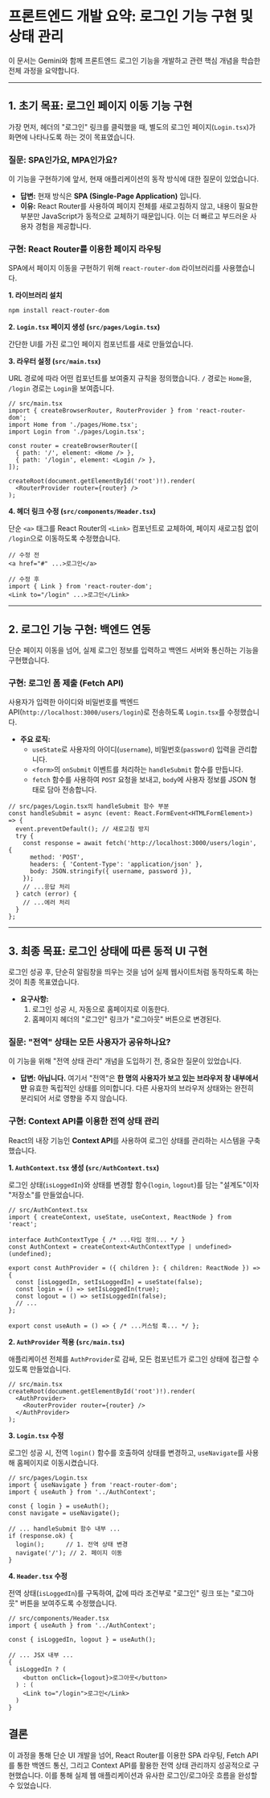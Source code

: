 
# 프론트엔드 개발 요약: 로그인 기능 구현 및 상태 관리

이 문서는 Gemini와 함께 프론트엔드 로그인 기능을 개발하고 관련 핵심 개념을 학습한 전체 과정을 요약합니다.

---

## 1. 초기 목표: 로그인 페이지 이동 기능 구현

가장 먼저, 헤더의 "로그인" 링크를 클릭했을 때, 별도의 로그인 페이지(`Login.tsx`)가 화면에 나타나도록 하는 것이 목표였습니다.

### 질문: SPA인가요, MPA인가요?

이 기능을 구현하기에 앞서, 현재 애플리케이션의 동작 방식에 대한 질문이 있었습니다.

- **답변:** 현재 방식은 **SPA (Single-Page Application)** 입니다.
- **이유:** React Router를 사용하여 페이지 전체를 새로고침하지 않고, 내용이 필요한 부분만 JavaScript가 동적으로 교체하기 때문입니다. 이는 더 빠르고 부드러운 사용자 경험을 제공합니다.

### 구현: React Router를 이용한 페이지 라우팅

SPA에서 페이지 이동을 구현하기 위해 `react-router-dom` 라이브러리를 사용했습니다.

**1. 라이브러리 설치**
```bash
npm install react-router-dom
```

**2. `Login.tsx` 페이지 생성 (`src/pages/Login.tsx`)**

간단한 UI를 가진 로그인 페이지 컴포넌트를 새로 만들었습니다.

**3. 라우터 설정 (`src/main.tsx`)**

URL 경로에 따라 어떤 컴포넌트를 보여줄지 규칙을 정의했습니다. `/` 경로는 `Home`을, `/login` 경로는 `Login`을 보여줍니다.

```tsx
// src/main.tsx
import { createBrowserRouter, RouterProvider } from 'react-router-dom';
import Home from './pages/Home.tsx';
import Login from './pages/Login.tsx';

const router = createBrowserRouter([
  { path: '/', element: <Home /> },
  { path: '/login', element: <Login /> },
]);

createRoot(document.getElementById('root')!).render(
  <RouterProvider router={router} />
);
```

**4. 헤더 링크 수정 (`src/components/Header.tsx`)**

단순 `<a>` 태그를 React Router의 `<Link>` 컴포넌트로 교체하여, 페이지 새로고침 없이 `/login`으로 이동하도록 수정했습니다.

```tsx
// 수정 전
<a href="#" ...>로그인</a>

// 수정 후
import { Link } from 'react-router-dom';
<Link to="/login" ...>로그인</Link>
```

---

## 2. 로그인 기능 구현: 백엔드 연동

단순 페이지 이동을 넘어, 실제 로그인 정보를 입력하고 백엔드 서버와 통신하는 기능을 구현했습니다.

### 구현: 로그인 폼 제출 (Fetch API)

사용자가 입력한 아이디와 비밀번호를 백엔드 API(`http://localhost:3000/users/login`)로 전송하도록 `Login.tsx`를 수정했습니다.

- **주요 로직:**
  - `useState`로 사용자의 아이디(`username`), 비밀번호(`password`) 입력을 관리합니다.
  - `<form>`의 `onSubmit` 이벤트를 처리하는 `handleSubmit` 함수를 만듭니다.
  - `fetch` 함수를 사용하여 `POST` 요청을 보내고, `body`에 사용자 정보를 JSON 형태로 담아 전송합니다.

```tsx
// src/pages/Login.tsx의 handleSubmit 함수 부분
const handleSubmit = async (event: React.FormEvent<HTMLFormElement>) => {
  event.preventDefault(); // 새로고침 방지
  try {
    const response = await fetch('http://localhost:3000/users/login', {
      method: 'POST',
      headers: { 'Content-Type': 'application/json' },
      body: JSON.stringify({ username, password }),
    });
    // ...응답 처리
  } catch (error) {
    // ...에러 처리
  }
};
```

---

## 3. 최종 목표: 로그인 상태에 따른 동적 UI 구현

로그인 성공 후, 단순히 알림창을 띄우는 것을 넘어 실제 웹사이트처럼 동작하도록 하는 것이 최종 목표였습니다.

- **요구사항:**
  1.  로그인 성공 시, 자동으로 홈페이지로 이동한다.
  2.  홈페이지 헤더의 "로그인" 링크가 "로그아웃" 버튼으로 변경된다.

### 질문: "전역" 상태는 모든 사용자가 공유하나요?

이 기능을 위해 "전역 상태 관리" 개념을 도입하기 전, 중요한 질문이 있었습니다.

- **답변:** **아닙니다.** 여기서 "전역"은 **한 명의 사용자가 보고 있는 브라우저 창 내부에서만** 유효한 독립적인 상태를 의미합니다. 다른 사용자의 브라우저 상태와는 완전히 분리되어 서로 영향을 주지 않습니다.

### 구현: Context API를 이용한 전역 상태 관리

React의 내장 기능인 **Context API**를 사용하여 로그인 상태를 관리하는 시스템을 구축했습니다.

**1. `AuthContext.tsx` 생성 (`src/AuthContext.tsx`)**

로그인 상태(`isLoggedIn`)와 상태를 변경할 함수(`login`, `logout`)를 담는 "설계도"이자 "저장소"를 만들었습니다.

```tsx
// src/AuthContext.tsx
import { createContext, useState, useContext, ReactNode } from 'react';

interface AuthContextType { /* ...타입 정의... */ }
const AuthContext = createContext<AuthContextType | undefined>(undefined);

export const AuthProvider = ({ children }: { children: ReactNode }) => {
  const [isLoggedIn, setIsLoggedIn] = useState(false);
  const login = () => setIsLoggedIn(true);
  const logout = () => setIsLoggedIn(false);
  // ...
};

export const useAuth = () => { /* ...커스텀 훅... */ };
```

**2. `AuthProvider` 적용 (`src/main.tsx`)**

애플리케이션 전체를 `AuthProvider`로 감싸, 모든 컴포넌트가 로그인 상태에 접근할 수 있도록 만들었습니다.

```tsx
// src/main.tsx
createRoot(document.getElementById('root')!).render(
  <AuthProvider>
    <RouterProvider router={router} />
  </AuthProvider>
);
```

**3. `Login.tsx` 수정**

로그인 성공 시, 전역 `login()` 함수를 호출하여 상태를 변경하고, `useNavigate`를 사용해 홈페이지로 이동시켰습니다.

```tsx
// src/pages/Login.tsx
import { useNavigate } from 'react-router-dom';
import { useAuth } from '../AuthContext';

const { login } = useAuth();
const navigate = useNavigate();

// ... handleSubmit 함수 내부 ...
if (response.ok) {
  login();      // 1. 전역 상태 변경
  navigate('/'); // 2. 페이지 이동
}
```

**4. `Header.tsx` 수정**

전역 상태(`isLoggedIn`)를 구독하여, 값에 따라 조건부로 "로그인" 링크 또는 "로그아웃" 버튼을 보여주도록 수정했습니다.

```tsx
// src/components/Header.tsx
import { useAuth } from '../AuthContext';

const { isLoggedIn, logout } = useAuth();

// ... JSX 내부 ...
{
  isLoggedIn ? (
    <button onClick={logout}>로그아웃</button>
  ) : (
    <Link to="/login">로그인</Link>
  )
}
```

## 결론

이 과정을 통해 단순 UI 개발을 넘어, React Router를 이용한 SPA 라우팅, Fetch API를 통한 백엔드 통신, 그리고 Context API를 활용한 전역 상태 관리까지 성공적으로 구현했습니다. 이를 통해 실제 웹 애플리케이션과 유사한 로그인/로그아웃 흐름을 완성할 수 있었습니다.
